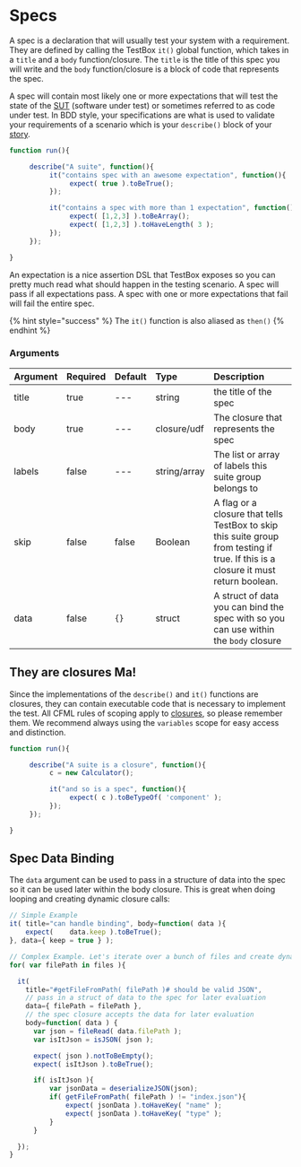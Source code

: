 # Specs

A spec is a declaration that will usually test your system with a requirement.  They are defined by calling the TestBox `it()` global function, which takes in a `title` and a `body` function/closure. The `title` is the title of this spec you will write and the `body` function/closure is a block of code that represents the spec. 

A spec will contain most likely one or more expectations that will test the state of the [SUT](http://en.wikipedia.org/wiki/System_under_test) \(software under test\) or sometimes referred to as code under test. In BDD style, your specifications are what is used to validate your requirements of a scenario which is your `describe()` block of your [story](http://en.wikipedia.org/wiki/User_story).

```javascript
function run(){

     describe("A suite", function(){
          it("contains spec with an awesome expectation", function(){
               expect( true ).toBeTrue();
          });

          it("contains a spec with more than 1 expectation", function(){
               expect( [1,2,3] ).toBeArray();
               expect( [1,2,3] ).toHaveLength( 3 );
          });
     });

}
```

An expectation is a nice assertion DSL that TestBox exposes so you can pretty much read what should happen in the testing scenario. A spec will pass if all expectations pass. A spec with one or more expectations that fail will fail the entire spec.

{% hint style="success" %}
The `it()` function is also aliased as `then()`
{% endhint %}

### Arguments

| Argument | Required | Default | Type | Description |
| :--- | :--- | :--- | :--- | :--- |
| title | true | --- | string | the title of the spec |
| body | true | --- | closure/udf | The closure that represents the spec |
| labels | false | --- | string/array | The list or array of labels this suite group belongs to |
| skip | false | false | Boolean | A flag or a closure that tells TestBox to skip this suite group from testing if true. If this is a closure it must return boolean. |
| data | false | `{}` | struct | A struct of data you can bind the spec with so you can use within the `body` closure |

## They are closures Ma!

Since the implementations of the `describe()` and `it()` functions are closures, they can contain executable code that is necessary to implement the test. All CFML rules of scoping apply to [closures](http://help.adobe.com/en_US/ColdFusion/10.0/Developing/WSe61e35da8d31851842acbba1353e848b35-8000.html), so please remember them. We recommend always using the `variables` scope for easy access and distinction.

```javascript
function run(){

     describe("A suite is a closure", function(){
          c = new Calculator();

          it("and so is a spec", function(){
               expect( c ).toBeTypeOf( 'component' );
          });
     });

}
```

## Spec Data Binding

The `data` argument can be used to pass in a structure of data into the spec so it can be used later within the body closure. This is great when doing looping and creating dynamic closure calls:

```javascript
// Simple Example
it( title="can handle binding", body=function( data ){
    expect(    data.keep ).toBeTrue();
}, data={ keep = true } );

// Complex Example. Let's iterate over a bunch of files and create dynamic specs
for( var filePath in files ){

  it( 
    title="#getFileFromPath( filePath )# should be valid JSON", 
    // pass in a struct of data to the spec for later evaluation
    data={ filePath = filePath },
    // the spec closure accepts the data for later evaluation
    body=function( data ) {
      var json = fileRead( data.filePath );
      var isItJson = isJSON( json );

      expect( json ).notToBeEmpty();
      expect( isItJson ).toBeTrue();

      if( isItJson ){
          var jsonData = deserializeJSON(json);
          if( getFileFromPath( filePath ) != "index.json"){
              expect( jsonData ).toHaveKey( "name" );
              expect( jsonData ).toHaveKey( "type" );
          }
      }

  });
}
```


